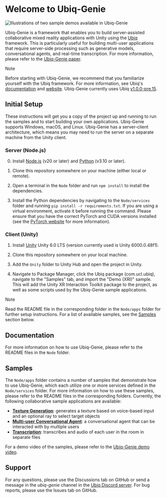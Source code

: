# Welcome to Ubiq-Genie

![Illustrations of two sample demos available in Ubiq-Genie](header.png)

Ubiq-Genie is a framework that enables you to build server-assisted collaborative mixed reality applications with Unity using the [Ubiq](https://ubiq.online) framework. This is particularly useful for building multi-user applications that require server-side processing such as generative models, conversational agents, and real-time transcription. For more information, please refer to the [Ubiq-Genie paper](https://ubiq.online/publication/ubiq-genie/).

> [!NOTE]
> Before starting with Ubiq-Genie, we recommend that you familiarize yourself with the Ubiq framework. For more information, see Ubiq's [documentation](https://ucl-vr.github.io/ubiq/) and [website](https://ubiq.online). Ubiq-Genie currently uses Ubiq [v1.0.0-pre.15](https://github.com/UCL-VR/ubiq/releases/tag/unity-v1.0.0-pre.15).

## Initial Setup

These instructions will get you a copy of the project up and running to run the samples and to start building your own applications. Ubiq-Genie supports Windows, macOS, and Linux. Ubiq-Genie has a server-client architecture, which means you may need to run the server on a separate machine from the Unity client.

### Server (Node.js)

0. Install [Node.js](https://nodejs.org/en/download/) (v20 or later) and [Python](https://www.python.org/downloads/) (v3.10 or later).

1. Clone this repository somewhere on your machine (either local or remote).

2. Open a terminal in the `Node` folder and run `npm install` to install the dependencies.

3. Install the Python dependencies by navigating to the `Node/services` folder and running `pip install -r requirements.txt`. If you are using a virtual environment, activate it before running the command. Please ensure that you have the correct PyTorch and CUDA versions installed (see the [PyTorch website](https://pytorch.org/get-started/locally/) for more information).

### Client (Unity)

1. Install [Unity](https://unity3d.com/get-unity/download) Unity 6.0 LTS (version currently used is Unity 6000.0.48f1).

2. Clone this repository somewhere on your local machine.

3. Add the `Unity` folder to Unity Hub and open the project in Unity.

4. Navigate to Package Manager, click the Ubiq package (com.ucl.ubiq), navigate to the "Samples" tab, and import the "Demo (XRI)" sample. This will add the Unity XR Interaction Toolkit package to the project, as well as some scripts used by the Ubiq-Genie sample applications.

> [!NOTE]
> Read the README file in the corresponding folder in the `Node/apps` folder for further setup instructions. For a list of available samples, see the [Samples](#samples) section below.

## Documentation

For more information on how to use Ubiq-Genie, please refer to the README files in the `Node` folder.

## Samples

The `Node/apps` folder contains a number of samples that demonstrate how to use Ubiq-Genie, which each utilize one or more services defined in the `Node/services` folder. For more information on how to use these samples, please refer to the README files in the corresponding folders. Currently, the following collaborative sample applications are available:

- [**Texture Generation**](Node/apps/texture_generation/README.md): generates a texture based on voice-based input and an optional ray to select target objects
- [**Multi-user Conversational Agent**](Node/apps/conversational_agent/README.md): a conversational agent that can be interacted with by multiple users
- [**Transcription**](Node/apps/transcription/README.md): transcribes and audio of each user in the room in separate files

For a demo video of the samples, please refer to the [Ubiq-Genie demo video](https://youtu.be/cGz0z9BIgQk).

## Support

For any questions, please use the Discussions tab on GitHub or send a message in the *ubiq-genie* channel in the [Ubiq Discord server](https://discord.gg/cZYzdcxAAB). For bug reports, please use the Issues tab on GitHub.
